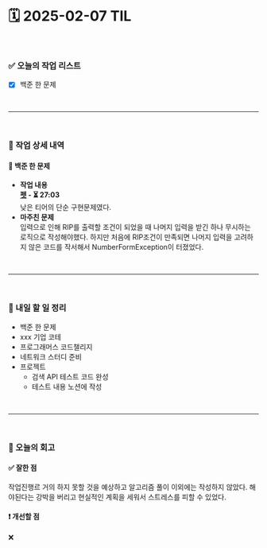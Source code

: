 # 🗓️ 2025-02-07 TIL

<br>

### ✅ 오늘의 작업 리스트  
- [x] 백준 한 문제

<br>

---

<br>

### 📌 작업 상세 내역  

#### 🔹 백준 한 문제
- **작업 내용**<br>
**[펫](https://www.acmicpc.net/problem/1362) - ⏳ 27:03**<br>
낮은 티어의 단순 구현문제였다.
- **마주친 문제**<br>
입력으로 인해 RIP를 출력할 조건이 되었을 때 나머지 입력을 받긴 하나 무시하는 로직으로 작성해야했다. 하지만 처음에 RIP조건이 만족되면 나머지 입력을 고려하지 않은 코드를 작서해서 NumberFormException이 터졌었다.

<br>

---

<br>

### 🚀 내일 할 일 정리  

- 백준 한 문제
- xxx 기업 코테  
- 프로그래머스 코드챌리지
- 네트워크 스터디 준비
- 프로젝트
    - 검색 API 테스트 코드 완성
    - 테스트 내용 노션에 작성

<br>

---

<br>

### 🧐 오늘의 회고  

#### ✅ 잘한 점
작업진행르 거의 하지 못할 것을 예상하고 알고리즘 풀이 이외에는 작성하지 않았다. 해야된다는 강박을 버리고 현실적인 계획을 세워서 스트레스를 피할 수 있었다.
#### ❗ 개선할 점
❌


<br><br><br>